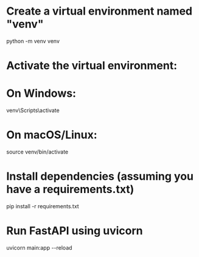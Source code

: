 # Create a virtual environment named "venv"
python -m venv venv

# Activate the virtual environment:
# On Windows:
venv\Scripts\activate
# On macOS/Linux:
source venv/bin/activate

# Install dependencies (assuming you have a requirements.txt)
pip install -r requirements.txt

# Run FastAPI using uvicorn
uvicorn main:app --reload